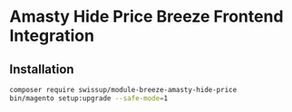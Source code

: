 # Amasty Hide Price Breeze Frontend Integration

## Installation

```bash
composer require swissup/module-breeze-amasty-hide-price
bin/magento setup:upgrade --safe-mode=1
```
